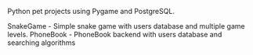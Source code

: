 Python pet projects using Pygame and PostgreSQL. 

SnakeGame - Simple snake game with users database and multiple game levels. 
PhoneBook - PhoneBook backend with users database and searching algorithms
